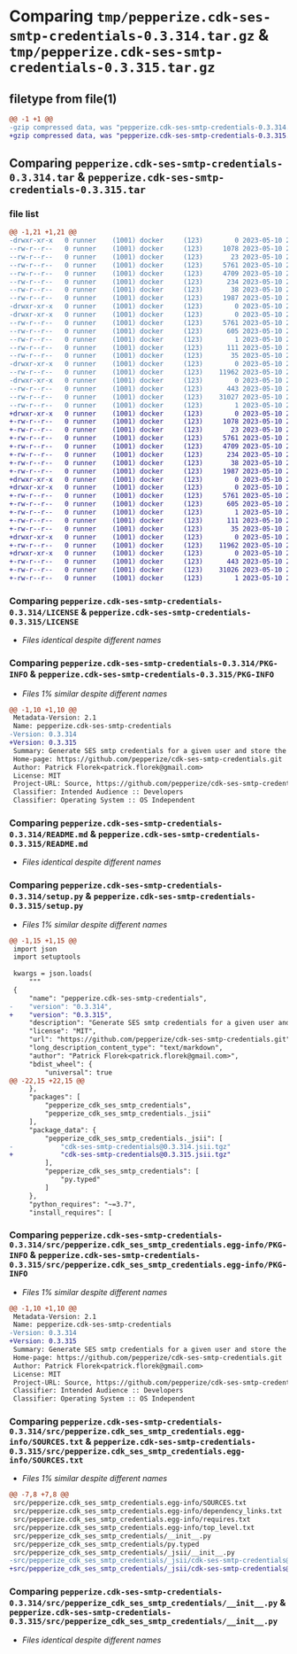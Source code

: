 # Comparing `tmp/pepperize.cdk-ses-smtp-credentials-0.3.314.tar.gz` & `tmp/pepperize.cdk-ses-smtp-credentials-0.3.315.tar.gz`

## filetype from file(1)

```diff
@@ -1 +1 @@
-gzip compressed data, was "pepperize.cdk-ses-smtp-credentials-0.3.314.tar", last modified: Wed May 10 23:20:19 2023, max compression
+gzip compressed data, was "pepperize.cdk-ses-smtp-credentials-0.3.315.tar", last modified: Wed May 10 23:26:25 2023, max compression
```

## Comparing `pepperize.cdk-ses-smtp-credentials-0.3.314.tar` & `pepperize.cdk-ses-smtp-credentials-0.3.315.tar`

### file list

```diff
@@ -1,21 +1,21 @@
-drwxr-xr-x   0 runner    (1001) docker     (123)        0 2023-05-10 23:20:19.750609 pepperize.cdk-ses-smtp-credentials-0.3.314/
--rw-r--r--   0 runner    (1001) docker     (123)     1078 2023-05-10 23:20:07.000000 pepperize.cdk-ses-smtp-credentials-0.3.314/LICENSE
--rw-r--r--   0 runner    (1001) docker     (123)       23 2023-05-10 23:20:07.000000 pepperize.cdk-ses-smtp-credentials-0.3.314/MANIFEST.in
--rw-r--r--   0 runner    (1001) docker     (123)     5761 2023-05-10 23:20:19.750609 pepperize.cdk-ses-smtp-credentials-0.3.314/PKG-INFO
--rw-r--r--   0 runner    (1001) docker     (123)     4709 2023-05-10 23:20:07.000000 pepperize.cdk-ses-smtp-credentials-0.3.314/README.md
--rw-r--r--   0 runner    (1001) docker     (123)      234 2023-05-10 23:20:07.000000 pepperize.cdk-ses-smtp-credentials-0.3.314/pyproject.toml
--rw-r--r--   0 runner    (1001) docker     (123)       38 2023-05-10 23:20:19.750609 pepperize.cdk-ses-smtp-credentials-0.3.314/setup.cfg
--rw-r--r--   0 runner    (1001) docker     (123)     1987 2023-05-10 23:20:07.000000 pepperize.cdk-ses-smtp-credentials-0.3.314/setup.py
-drwxr-xr-x   0 runner    (1001) docker     (123)        0 2023-05-10 23:20:19.750609 pepperize.cdk-ses-smtp-credentials-0.3.314/src/
-drwxr-xr-x   0 runner    (1001) docker     (123)        0 2023-05-10 23:20:19.750609 pepperize.cdk-ses-smtp-credentials-0.3.314/src/pepperize.cdk_ses_smtp_credentials.egg-info/
--rw-r--r--   0 runner    (1001) docker     (123)     5761 2023-05-10 23:20:19.000000 pepperize.cdk-ses-smtp-credentials-0.3.314/src/pepperize.cdk_ses_smtp_credentials.egg-info/PKG-INFO
--rw-r--r--   0 runner    (1001) docker     (123)      605 2023-05-10 23:20:19.000000 pepperize.cdk-ses-smtp-credentials-0.3.314/src/pepperize.cdk_ses_smtp_credentials.egg-info/SOURCES.txt
--rw-r--r--   0 runner    (1001) docker     (123)        1 2023-05-10 23:20:19.000000 pepperize.cdk-ses-smtp-credentials-0.3.314/src/pepperize.cdk_ses_smtp_credentials.egg-info/dependency_links.txt
--rw-r--r--   0 runner    (1001) docker     (123)      111 2023-05-10 23:20:19.000000 pepperize.cdk-ses-smtp-credentials-0.3.314/src/pepperize.cdk_ses_smtp_credentials.egg-info/requires.txt
--rw-r--r--   0 runner    (1001) docker     (123)       35 2023-05-10 23:20:19.000000 pepperize.cdk-ses-smtp-credentials-0.3.314/src/pepperize.cdk_ses_smtp_credentials.egg-info/top_level.txt
-drwxr-xr-x   0 runner    (1001) docker     (123)        0 2023-05-10 23:20:19.750609 pepperize.cdk-ses-smtp-credentials-0.3.314/src/pepperize_cdk_ses_smtp_credentials/
--rw-r--r--   0 runner    (1001) docker     (123)    11962 2023-05-10 23:20:07.000000 pepperize.cdk-ses-smtp-credentials-0.3.314/src/pepperize_cdk_ses_smtp_credentials/__init__.py
-drwxr-xr-x   0 runner    (1001) docker     (123)        0 2023-05-10 23:20:19.750609 pepperize.cdk-ses-smtp-credentials-0.3.314/src/pepperize_cdk_ses_smtp_credentials/_jsii/
--rw-r--r--   0 runner    (1001) docker     (123)      443 2023-05-10 23:20:07.000000 pepperize.cdk-ses-smtp-credentials-0.3.314/src/pepperize_cdk_ses_smtp_credentials/_jsii/__init__.py
--rw-r--r--   0 runner    (1001) docker     (123)    31027 2023-05-10 23:20:07.000000 pepperize.cdk-ses-smtp-credentials-0.3.314/src/pepperize_cdk_ses_smtp_credentials/_jsii/cdk-ses-smtp-credentials@0.3.314.jsii.tgz
--rw-r--r--   0 runner    (1001) docker     (123)        1 2023-05-10 23:20:07.000000 pepperize.cdk-ses-smtp-credentials-0.3.314/src/pepperize_cdk_ses_smtp_credentials/py.typed
+drwxr-xr-x   0 runner    (1001) docker     (123)        0 2023-05-10 23:26:25.034808 pepperize.cdk-ses-smtp-credentials-0.3.315/
+-rw-r--r--   0 runner    (1001) docker     (123)     1078 2023-05-10 23:26:13.000000 pepperize.cdk-ses-smtp-credentials-0.3.315/LICENSE
+-rw-r--r--   0 runner    (1001) docker     (123)       23 2023-05-10 23:26:13.000000 pepperize.cdk-ses-smtp-credentials-0.3.315/MANIFEST.in
+-rw-r--r--   0 runner    (1001) docker     (123)     5761 2023-05-10 23:26:25.034808 pepperize.cdk-ses-smtp-credentials-0.3.315/PKG-INFO
+-rw-r--r--   0 runner    (1001) docker     (123)     4709 2023-05-10 23:26:13.000000 pepperize.cdk-ses-smtp-credentials-0.3.315/README.md
+-rw-r--r--   0 runner    (1001) docker     (123)      234 2023-05-10 23:26:13.000000 pepperize.cdk-ses-smtp-credentials-0.3.315/pyproject.toml
+-rw-r--r--   0 runner    (1001) docker     (123)       38 2023-05-10 23:26:25.034808 pepperize.cdk-ses-smtp-credentials-0.3.315/setup.cfg
+-rw-r--r--   0 runner    (1001) docker     (123)     1987 2023-05-10 23:26:13.000000 pepperize.cdk-ses-smtp-credentials-0.3.315/setup.py
+drwxr-xr-x   0 runner    (1001) docker     (123)        0 2023-05-10 23:26:25.030808 pepperize.cdk-ses-smtp-credentials-0.3.315/src/
+drwxr-xr-x   0 runner    (1001) docker     (123)        0 2023-05-10 23:26:25.034808 pepperize.cdk-ses-smtp-credentials-0.3.315/src/pepperize.cdk_ses_smtp_credentials.egg-info/
+-rw-r--r--   0 runner    (1001) docker     (123)     5761 2023-05-10 23:26:25.000000 pepperize.cdk-ses-smtp-credentials-0.3.315/src/pepperize.cdk_ses_smtp_credentials.egg-info/PKG-INFO
+-rw-r--r--   0 runner    (1001) docker     (123)      605 2023-05-10 23:26:25.000000 pepperize.cdk-ses-smtp-credentials-0.3.315/src/pepperize.cdk_ses_smtp_credentials.egg-info/SOURCES.txt
+-rw-r--r--   0 runner    (1001) docker     (123)        1 2023-05-10 23:26:25.000000 pepperize.cdk-ses-smtp-credentials-0.3.315/src/pepperize.cdk_ses_smtp_credentials.egg-info/dependency_links.txt
+-rw-r--r--   0 runner    (1001) docker     (123)      111 2023-05-10 23:26:25.000000 pepperize.cdk-ses-smtp-credentials-0.3.315/src/pepperize.cdk_ses_smtp_credentials.egg-info/requires.txt
+-rw-r--r--   0 runner    (1001) docker     (123)       35 2023-05-10 23:26:25.000000 pepperize.cdk-ses-smtp-credentials-0.3.315/src/pepperize.cdk_ses_smtp_credentials.egg-info/top_level.txt
+drwxr-xr-x   0 runner    (1001) docker     (123)        0 2023-05-10 23:26:25.034808 pepperize.cdk-ses-smtp-credentials-0.3.315/src/pepperize_cdk_ses_smtp_credentials/
+-rw-r--r--   0 runner    (1001) docker     (123)    11962 2023-05-10 23:26:13.000000 pepperize.cdk-ses-smtp-credentials-0.3.315/src/pepperize_cdk_ses_smtp_credentials/__init__.py
+drwxr-xr-x   0 runner    (1001) docker     (123)        0 2023-05-10 23:26:25.034808 pepperize.cdk-ses-smtp-credentials-0.3.315/src/pepperize_cdk_ses_smtp_credentials/_jsii/
+-rw-r--r--   0 runner    (1001) docker     (123)      443 2023-05-10 23:26:13.000000 pepperize.cdk-ses-smtp-credentials-0.3.315/src/pepperize_cdk_ses_smtp_credentials/_jsii/__init__.py
+-rw-r--r--   0 runner    (1001) docker     (123)    31026 2023-05-10 23:26:13.000000 pepperize.cdk-ses-smtp-credentials-0.3.315/src/pepperize_cdk_ses_smtp_credentials/_jsii/cdk-ses-smtp-credentials@0.3.315.jsii.tgz
+-rw-r--r--   0 runner    (1001) docker     (123)        1 2023-05-10 23:26:13.000000 pepperize.cdk-ses-smtp-credentials-0.3.315/src/pepperize_cdk_ses_smtp_credentials/py.typed
```

### Comparing `pepperize.cdk-ses-smtp-credentials-0.3.314/LICENSE` & `pepperize.cdk-ses-smtp-credentials-0.3.315/LICENSE`

 * *Files identical despite different names*

### Comparing `pepperize.cdk-ses-smtp-credentials-0.3.314/PKG-INFO` & `pepperize.cdk-ses-smtp-credentials-0.3.315/PKG-INFO`

 * *Files 1% similar despite different names*

```diff
@@ -1,10 +1,10 @@
 Metadata-Version: 2.1
 Name: pepperize.cdk-ses-smtp-credentials
-Version: 0.3.314
+Version: 0.3.315
 Summary: Generate SES smtp credentials for a given user and store the credentials in a SecretsManager Secret.
 Home-page: https://github.com/pepperize/cdk-ses-smtp-credentials.git
 Author: Patrick Florek<patrick.florek@gmail.com>
 License: MIT
 Project-URL: Source, https://github.com/pepperize/cdk-ses-smtp-credentials.git
 Classifier: Intended Audience :: Developers
 Classifier: Operating System :: OS Independent
```

### Comparing `pepperize.cdk-ses-smtp-credentials-0.3.314/README.md` & `pepperize.cdk-ses-smtp-credentials-0.3.315/README.md`

 * *Files identical despite different names*

### Comparing `pepperize.cdk-ses-smtp-credentials-0.3.314/setup.py` & `pepperize.cdk-ses-smtp-credentials-0.3.315/setup.py`

 * *Files 1% similar despite different names*

```diff
@@ -1,15 +1,15 @@
 import json
 import setuptools
 
 kwargs = json.loads(
     """
 {
     "name": "pepperize.cdk-ses-smtp-credentials",
-    "version": "0.3.314",
+    "version": "0.3.315",
     "description": "Generate SES smtp credentials for a given user and store the credentials in a SecretsManager Secret.",
     "license": "MIT",
     "url": "https://github.com/pepperize/cdk-ses-smtp-credentials.git",
     "long_description_content_type": "text/markdown",
     "author": "Patrick Florek<patrick.florek@gmail.com>",
     "bdist_wheel": {
         "universal": true
@@ -22,15 +22,15 @@
     },
     "packages": [
         "pepperize_cdk_ses_smtp_credentials",
         "pepperize_cdk_ses_smtp_credentials._jsii"
     ],
     "package_data": {
         "pepperize_cdk_ses_smtp_credentials._jsii": [
-            "cdk-ses-smtp-credentials@0.3.314.jsii.tgz"
+            "cdk-ses-smtp-credentials@0.3.315.jsii.tgz"
         ],
         "pepperize_cdk_ses_smtp_credentials": [
             "py.typed"
         ]
     },
     "python_requires": "~=3.7",
     "install_requires": [
```

### Comparing `pepperize.cdk-ses-smtp-credentials-0.3.314/src/pepperize.cdk_ses_smtp_credentials.egg-info/PKG-INFO` & `pepperize.cdk-ses-smtp-credentials-0.3.315/src/pepperize.cdk_ses_smtp_credentials.egg-info/PKG-INFO`

 * *Files 1% similar despite different names*

```diff
@@ -1,10 +1,10 @@
 Metadata-Version: 2.1
 Name: pepperize.cdk-ses-smtp-credentials
-Version: 0.3.314
+Version: 0.3.315
 Summary: Generate SES smtp credentials for a given user and store the credentials in a SecretsManager Secret.
 Home-page: https://github.com/pepperize/cdk-ses-smtp-credentials.git
 Author: Patrick Florek<patrick.florek@gmail.com>
 License: MIT
 Project-URL: Source, https://github.com/pepperize/cdk-ses-smtp-credentials.git
 Classifier: Intended Audience :: Developers
 Classifier: Operating System :: OS Independent
```

### Comparing `pepperize.cdk-ses-smtp-credentials-0.3.314/src/pepperize.cdk_ses_smtp_credentials.egg-info/SOURCES.txt` & `pepperize.cdk-ses-smtp-credentials-0.3.315/src/pepperize.cdk_ses_smtp_credentials.egg-info/SOURCES.txt`

 * *Files 1% similar despite different names*

```diff
@@ -7,8 +7,8 @@
 src/pepperize.cdk_ses_smtp_credentials.egg-info/SOURCES.txt
 src/pepperize.cdk_ses_smtp_credentials.egg-info/dependency_links.txt
 src/pepperize.cdk_ses_smtp_credentials.egg-info/requires.txt
 src/pepperize.cdk_ses_smtp_credentials.egg-info/top_level.txt
 src/pepperize_cdk_ses_smtp_credentials/__init__.py
 src/pepperize_cdk_ses_smtp_credentials/py.typed
 src/pepperize_cdk_ses_smtp_credentials/_jsii/__init__.py
-src/pepperize_cdk_ses_smtp_credentials/_jsii/cdk-ses-smtp-credentials@0.3.314.jsii.tgz
+src/pepperize_cdk_ses_smtp_credentials/_jsii/cdk-ses-smtp-credentials@0.3.315.jsii.tgz
```

### Comparing `pepperize.cdk-ses-smtp-credentials-0.3.314/src/pepperize_cdk_ses_smtp_credentials/__init__.py` & `pepperize.cdk-ses-smtp-credentials-0.3.315/src/pepperize_cdk_ses_smtp_credentials/__init__.py`

 * *Files identical despite different names*

